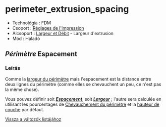 # perimeter\_extrusion\_spacing

* Technológia : FDM
* Csoport : [Réglages de l'Impression](../print_settings/print_settings.md)
* Alcsoport : [Largeur et Débit](../print_settings/print_settings.md#largeur-et-débit) - Largeur d'extrusion
* Mód : Haladó

## _Périmètre_ Espacement

### Leírás

Comme la [largeur du périmètre](perimeter_extrusion_spacing.md) mais l'espacement est la distance entre deux lignes du périmètre \(comme elles se chevauchent un peu, ce n'est pas la même chose\).

Vous pouvez définir soit [_**Espacement**_](perimeter_extrusion_spacing.md), soit [_**Largeur**_](perimeter_extrusion_width.md) ; l'autre sera calculée en utilisant les pourcentages de [Chevauchement du périmètre](perimeter_overlap.md) et la [hauteur de couche](layer_height.md) par défaut.

[Vissza a változók listájához](variable_list.md)

